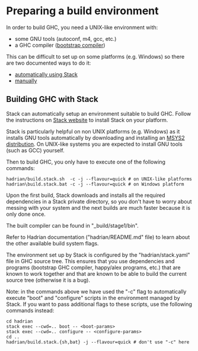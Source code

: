# Preparing a build environment

In order to build GHC, you need a UNIX-like environment with:

* some GNU tools (autoconf, m4, gcc, etc.)
* a GHC compiler ([bootstrap compiler](https://en.wikipedia.org/wiki/Bootstrapping_(compilers)))

This can be difficult to set up on some platforms (e.g. Windows) so there are two documented ways to do it:

* [automatically using Stack](#building-ghc-with-stack)
* [manually](#configuring-a-build-environment)

## Building GHC with Stack

Stack can automatically setup an environment suitable to build GHC. Follow the instructions on [Stack website](https://haskellstack.org) to install Stack on your platform.

Stack is particularly helpful on non UNIX platforms (e.g. Windows) as it installs GNU tools automatically by downloading and installing an [MSYS2 distribution](https://www.msys2.org/). On UNIX-like systems you are expected to install GNU tools (such as GCC) yourself.

Then to build GHC, you only have to execute one of the following commands:

```
hadrian/build.stack.sh  -c -j --flavour=quick # on UNIX-like platforms
hadrian\build.stack.bat -c -j --flavour=quick # on Windows platform
```

Upon the first build, Stack downloads and installs all the required dependencies in a Stack private directory, so you don't have to worry about messing with your system and the next builds are much faster because it is only done once.

The built compiler can be found in "_build/stage1/bin".

Refer to Hadrian documentation ("hadrian/README.md" file) to learn about the other available build system flags.

The environment set up by Stack is configured by the "hadrian/stack.yaml" file in GHC source tree. This ensures that you use dependencies and programs (bootstrap GHC compiler, happy/alex programs, etc.) that are known to work together and that are known to be able to build the current source tree (otherwise it is a bug).

Note: in the commands above we have used the "-c" flag to automatically execute "boot" and "configure" scripts in the environment managed by Stack. If you want to pass additional flags to these scripts, use the following commands instead:

```
cd hadrian
stack exec --cwd=.. boot -- <boot-params>
stack exec --cwd=.. configure -- <configure-params>
cd ..
hadrian/build.stack.{sh,bat} -j --flavour=quick # don't use "-c" here
```